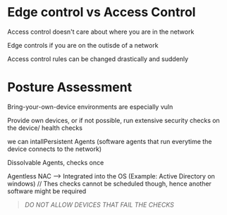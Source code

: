 
# Edge control vs Access Control

Access control doesn't care about where you are in the network

Edge controls if you are on the outisde of a network

Access control rules can be changed drastically and suddenly

# Posture Assessment
Bring-your-own-device environments are especially vuln

Provide own devices, or if not possible, run extensive security checks on the device/ health checks

we can intallPersistent Agents (software agents that run everytime the device connects to the network)

Dissolvable Agents, checks once

Agentless NAC --> Integrated into the OS (Example: Active Directory on windows) // Thes checks cannot be  scheduled though, hence another software might be required


> *DO NOT ALLOW DEVICES THAT FAIL THE CHECKS*
